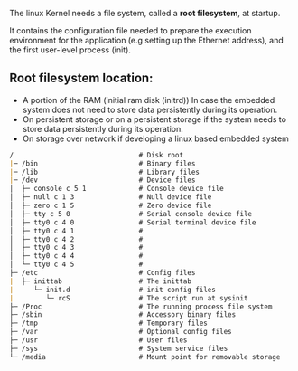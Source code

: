 The linux Kernel needs a file system, called a **root filesystem**, at startup.

It contains the configuration file needed to prepare the execution environment for the application (e.g setting up the Ethernet address), and the first user-level process (init).

## Root filesystem location:
- A portion of the RAM (initial ram disk (initrd))
In case the embedded system does not need to store data persistently during its operation.
- On persistent storage
or on a persistent storage if the system needs to store data persistently during its operation.
- On storage over network
if developing a linux based embedded system

```md
/                               # Disk root
|─ /bin                         # Binary files
|─ /lib                         # Library files
|─ /dev                         # Device files
│  ├─ console c 5 1             # Console device file
│  ├─ null c 1 3                # Null device file
│  ├─ zero c 1 5                # Zero device file
│  ├─ tty c 5 0                 # Serial console device file
│  ├─ tty0 c 4 0                # Serial terminal device file
│  ├─ tty0 c 4 1                #
│  ├─ tty0 c 4 2                #
│  ├─ tty0 c 4 3                #
│  ├─ tty0 c 4 4                #
│  └─ tty0 c 4 5                #
├─ /etc                         # Config files
|  ├─ inittab                   # The inittab
|     └─ init.d                 # init config files
|        └─ rcS                 # The script run at sysinit
├─ /Proc                        # The running process file system
├─ /sbin                        # Accessory binary files
├─ /tmp                         # Temporary files
├─ /var                         # Optional config files
├─ /usr                         # User files
├─ /sys                         # System service files
└─ /media                       # Mount point for removable storage
```


